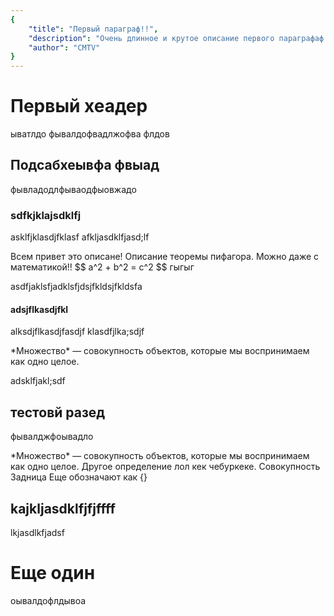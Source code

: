 ```yaml
---
{
    "title": "Первый параграф!!",
    "description": "Очень длинное и крутое описание первого параграфаф. Можете также с <strong>HTML</strong> кодом!",
    "author": "CMTV"
}
---
```


# Первый хеадер

ыватлдо
фывалдофвадлжофва
флдов

## Подсабхеывфа фвыад

фывладодлфываодфыовжадо

### sdfkjklajsdklfj

asklfjklasdjfklasf
afkljasdklfjasd;lf

<theorem type="lemma" id="pifagor" name="Теорема Пифагора">
    Всем привет это описане!
    <snippet>
        <description>
            Описание теоремы пифагора. Можно даже с математикой!!
            $$ a^2 + b^2 = c^2 $$
            гыгыг
        </description>
    </snippet>
</theorem>

asdfjaklsfjadklsfjdsjfkldsjfkldsfa

#### adsjflkasdjfkl
alksdjflkasdjfasdjf
klasdfjlka;sdjf

<definition id="set" title="Множество">
    *Множество* — совокупность объектов, которые мы воспринимаем как одно целое.
</definition>

adsklfjakl;sdf

## тестовй разед

фывалджфоывадло

<definition id="set2" name="Первообра ыва зная">
    *Множество* — совокупность объектов, которые мы воспринимаем как одно целое.
    <meta>
        <description>
            Другое определение лол кек чебуркеке.
        </description>
        <synonyms>
            <synonym>Совокупность</synonym>
            <synonym>Задница</synonym>
        </synonyms>
        <denote>
            Еще обозначают  как {}
        </denote>
    </meta>
</definition>

## kajkljasdklfjfjffff

lkjasdlkfjadsf

# Еще один

оывалдофлдывоа